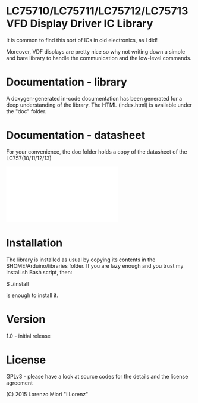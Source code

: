 LC75710/LC75711/LC75712/LC75713 VFD Display Driver IC Library
=============================================================

It is common to find this sort of ICs in old electronics, as I did!

Moreover, VDF displays are pretty nice so why not writing down a simple
and bare library to handle the communication and the low-level commands.

Documentation - library
=======================

A doxygen-generated in-code documentation has been generated for a deep
understanding of the library. The HTML (index.html) is available under
the "doc" folder.

Documentation - datasheet
=========================

For your convenience, the doc folder holds a copy of the datasheet of the
LC757(10/11/12/13)

![datasheet](/doc/datasheet/lc75710ne.pdf?raw=true "LC75710 Datasheet")

Installation
============

The library is installed as usual by copying its contents in the
$HOME/Arduino/libraries folder.
If you are lazy enough and you trust my install.sh Bash script, then:

$ ./install

is enough to install it.

Version
=======

1.0 - initial release

License
=======

GPLv3 - please have a look at source codes for the details and the license agreement

(C) 2015 Lorenzo Miori "IlLorenz"
